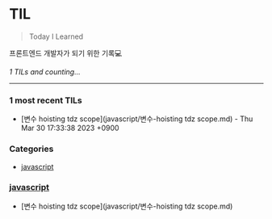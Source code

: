 # TIL
> Today I Learned

프론트엔드 개발자가 되기 위한 기록💻 


_1 TILs and counting..._

---

### 1 most recent TILs

- [변수 hoisting tdz scope](javascript/변수-hoisting tdz scope.md) - Thu Mar 30 17:33:38 2023 +0900

### Categories

- [javascript](#javascript)

### [javascript](#javascript)
- [변수 hoisting tdz scope](javascript/변수-hoisting tdz scope.md)

[1]: https://simonwillison.net/2020/Apr/20/self-rewriting-readme/
[2]: https://github.com/jbranchaud/til

